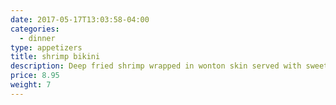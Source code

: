 ```yaml
---
date: 2017-05-17T13:03:58-04:00
categories:
  - dinner
type: appetizers
title: shrimp bikini
description: Deep fried shrimp wrapped in wonton skin served with sweet & sour sauce.
price: 8.95
weight: 7
---
```

